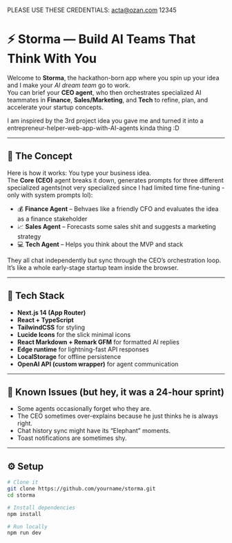 PLEASE USE THESE CREDENTIALS:
acta@ozan.com
12345


# ⚡ Storma — Build AI Teams That Think With You

Welcome to **Storma**, the hackathon-born app where you spin up your idea and I make your *AI dream team* go to work.  
You can brief your **CEO agent**, who then orchestrates specialized AI teammates in **Finance**, **Sales/Marketing**, and **Tech** to refine, plan, and accelerate your startup concepts.

I am inspired by the 3rd project idea you gave me and turned it into a entrepreneur-helper-web-app-with-AI-agents kinda thing :D

---

## 🧠 The Concept

Here is how it works:
You type your business idea.  
The **Core (CEO)** agent breaks it down, generates prompts for three different specialized agents(not very specialized since I had limited time fine-tuning - only with system prompts lol):
- 💰 **Finance Agent** – Behvaes like a friendly CFO and evaluates the idea as a finance stakeholder 
- 📈 **Sales Agent** – Forecasts some sales shit and suggests a marketing strategy
- 💻 **Tech Agent** – Helps you think about the MVP and stack 

They all chat independently but sync through the CEO’s orchestration loop.  
It’s like a whole early-stage startup team inside the browser.

---

## 🚀 Tech Stack

- **Next.js 14 (App Router)**  
- **React + TypeScript**  
- **TailwindCSS** for styling  
- **Lucide Icons** for the slick minimal icons  
- **React Markdown + Remark GFM** for formatted AI replies  
- **Edge runtime** for lightning-fast API responses  
- **LocalStorage** for offline persistence  
- **OpenAI API (custom wrapper)** for agent communication  

---

## 🧪 Known Issues (but hey, it was a 24-hour sprint)

- Some agents occasionally forget who they are.  
- The CEO sometimes over-explains because he just thinks he is always right.
- Chat history sync might have its “Elephant” moments.  
- Toast notifications are sometimes shy.  

---

## ⚙️ Setup

```bash
# Clone it
git clone https://github.com/yourname/storma.git
cd storma

# Install dependencies
npm install

# Run locally
npm run dev
